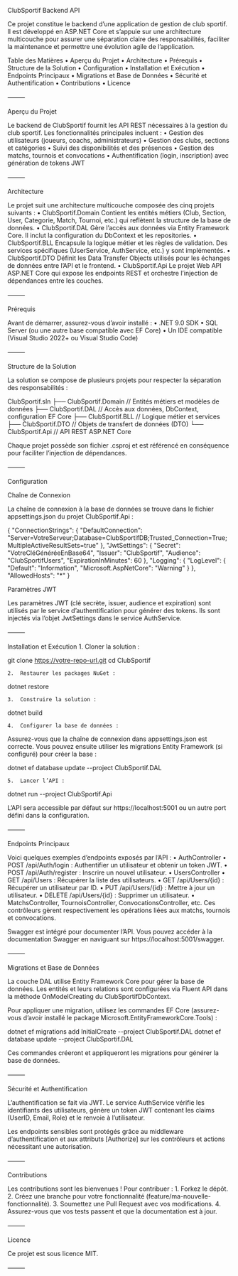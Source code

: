 
ClubSportif Backend API

Ce projet constitue le backend d’une application de gestion de club sportif. Il est développé en ASP.NET Core et s’appuie sur une architecture multicouche pour assurer une séparation claire des responsabilités, faciliter la maintenance et permettre une évolution agile de l’application.

Table des Matières
	•	Aperçu du Projet
	•	Architecture
	•	Prérequis
	•	Structure de la Solution
	•	Configuration
	•	Installation et Exécution
	•	Endpoints Principaux
	•	Migrations et Base de Données
	•	Sécurité et Authentification
	•	Contributions
	•	Licence

⸻

Aperçu du Projet

Le backend de ClubSportif fournit les API REST nécessaires à la gestion du club sportif. Les fonctionnalités principales incluent :
	•	Gestion des utilisateurs (joueurs, coachs, administrateurs)
	•	Gestion des clubs, sections et catégories
	•	Suivi des disponibilités et des présences
	•	Gestion des matchs, tournois et convocations
	•	Authentification (login, inscription) avec génération de tokens JWT

⸻

Architecture

Le projet suit une architecture multicouche composée des cinq projets suivants :
	•	ClubSportif.Domain
Contient les entités métiers (Club, Section, User, Categorie, Match, Tournoi, etc.) qui reflètent la structure de la base de données.
	•	ClubSportif.DAL
Gère l’accès aux données via Entity Framework Core. Il inclut la configuration du DbContext et les repositories.
	•	ClubSportif.BLL
Encapsule la logique métier et les règles de validation. Des services spécifiques (UserService, AuthService, etc.) y sont implémentés.
	•	ClubSportif.DTO
Définit les Data Transfer Objects utilisés pour les échanges de données entre l’API et le frontend.
	•	ClubSportif.Api
Le projet Web API ASP.NET Core qui expose les endpoints REST et orchestre l’injection de dépendances entre les couches.

⸻

Prérequis

Avant de démarrer, assurez-vous d’avoir installé :
	•	.NET 9.0 SDK
	•	SQL Server (ou une autre base compatible avec EF Core)
	•	Un IDE compatible (Visual Studio 2022+ ou Visual Studio Code)

⸻

Structure de la Solution

La solution se compose de plusieurs projets pour respecter la séparation des responsabilités :

ClubSportif.sln
├── ClubSportif.Domain    // Entités métiers et modèles de données
├── ClubSportif.DAL       // Accès aux données, DbContext, configuration EF Core
├── ClubSportif.BLL       // Logique métier et services
├── ClubSportif.DTO       // Objets de transfert de données (DTO)
└── ClubSportif.Api       // API REST ASP.NET Core

Chaque projet possède son fichier .csproj et est référencé en conséquence pour faciliter l’injection de dépendances.

⸻

Configuration

Chaîne de Connexion

La chaîne de connexion à la base de données se trouve dans le fichier appsettings.json du projet ClubSportif.Api :

{
  "ConnectionStrings": {
    "DefaultConnection": "Server=VotreServeur;Database=ClubSportifDB;Trusted_Connection=True;MultipleActiveResultSets=true"
  },
  "JwtSettings": {
    "Secret": "VotreCléGénéréeEnBase64",
    "Issuer": "ClubSportif",
    "Audience": "ClubSportifUsers",
    "ExpirationInMinutes": 60
  },
  "Logging": {
    "LogLevel": {
      "Default": "Information",
      "Microsoft.AspNetCore": "Warning"
    }
  },
  "AllowedHosts": "*"
}

Paramètres JWT

Les paramètres JWT (clé secrète, issuer, audience et expiration) sont utilisés par le service d’authentification pour générer des tokens. Ils sont injectés via l’objet JwtSettings dans le service AuthService.

⸻

Installation et Exécution
	1.	Cloner la solution :

git clone https://votre-repo-url.git
cd ClubSportif


	2.	Restaurer les packages NuGet :

dotnet restore


	3.	Construire la solution :

dotnet build


	4.	Configurer la base de données :
Assurez-vous que la chaîne de connexion dans appsettings.json est correcte. Vous pouvez ensuite utiliser les migrations Entity Framework (si configuré) pour créer la base :

dotnet ef database update --project ClubSportif.DAL


	5.	Lancer l’API :

dotnet run --project ClubSportif.Api

L’API sera accessible par défaut sur https://localhost:5001 ou un autre port défini dans la configuration.

⸻

Endpoints Principaux

Voici quelques exemples d’endpoints exposés par l’API :
	•	AuthController
	•	POST /api/Auth/login : Authentifier un utilisateur et obtenir un token JWT.
	•	POST /api/Auth/register : Inscrire un nouvel utilisateur.
	•	UsersController
	•	GET /api/Users : Récupérer la liste des utilisateurs.
	•	GET /api/Users/{id} : Récupérer un utilisateur par ID.
	•	PUT /api/Users/{id} : Mettre à jour un utilisateur.
	•	DELETE /api/Users/{id} : Supprimer un utilisateur.
	•	MatchsController, TournoisController, ConvocationsController, etc.
Ces contrôleurs gèrent respectivement les opérations liées aux matchs, tournois et convocations.

Swagger est intégré pour documenter l’API. Vous pouvez accéder à la documentation Swagger en naviguant sur https://localhost:5001/swagger.

⸻

Migrations et Base de Données

La couche DAL utilise Entity Framework Core pour gérer la base de données. Les entités et leurs relations sont configurées via Fluent API dans la méthode OnModelCreating du ClubSportifDbContext.

Pour appliquer une migration, utilisez les commandes EF Core (assurez-vous d’avoir installé le package Microsoft.EntityFrameworkCore.Tools) :

dotnet ef migrations add InitialCreate --project ClubSportif.DAL
dotnet ef database update --project ClubSportif.DAL

Ces commandes créeront et appliqueront les migrations pour générer la base de données.

⸻

Sécurité et Authentification

L’authentification se fait via JWT. Le service AuthService vérifie les identifiants des utilisateurs, génère un token JWT contenant les claims (UserID, Email, Role) et le renvoie à l’utilisateur.

Les endpoints sensibles sont protégés grâce au middleware d’authentification et aux attributs [Authorize] sur les contrôleurs et actions nécessitant une autorisation.

⸻

Contributions

Les contributions sont les bienvenues ! Pour contribuer :
	1.	Forkez le dépôt.
	2.	Créez une branche pour votre fonctionnalité (feature/ma-nouvelle-fonctionnalité).
	3.	Soumettez une Pull Request avec vos modifications.
	4.	Assurez-vous que vos tests passent et que la documentation est à jour.

⸻

Licence

Ce projet est sous licence MIT.

⸻
